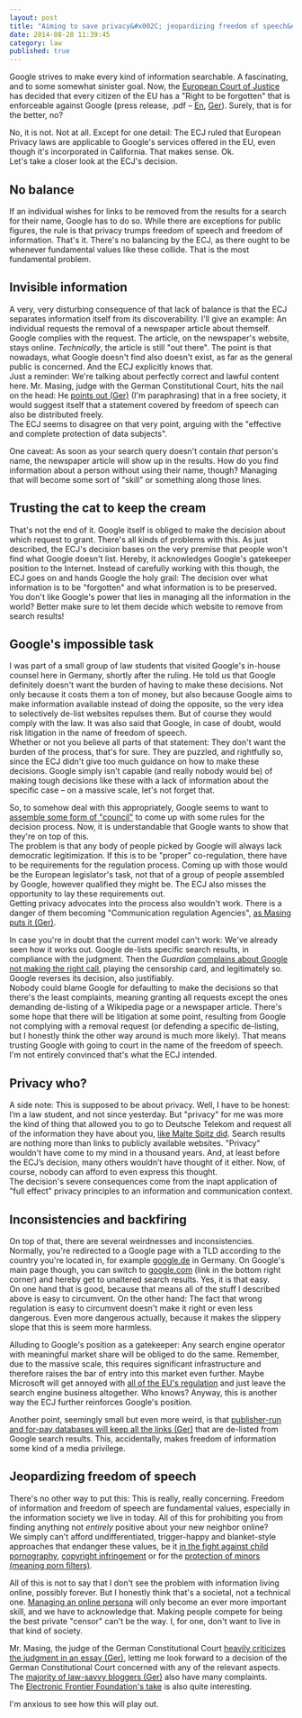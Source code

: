 ```yaml
---
layout: post
title: "Aiming to save privacy&#x002C; jeopardizing freedom of speech&#x003A; The &#x0022;Right to be forgotten&#x0022;"
date: 2014-08-28 11:39:45
category: law
published: true
---
```



Google strives to make every kind of information searchable. A fascinating, and to some somewhat sinister goal. Now, the [European Court of Justice](http://en.wikipedia.org/wiki/European_Court_of_Justice) has decided that every citizen of the EU has a "Right to be forgotten" that is enforceable against Google (press release, .pdf – [En](http://curia.europa.eu/jcms/upload/docs/application/pdf/2014-05/cp140070en.pdf), [Ger](http://curia.europa.eu/jcms/upload/docs/application/pdf/2014-05/cp140070de.pdf)). Surely, that is for the better, no?

No, it is not. Not at all. Except for one detail: The ECJ ruled that European Privacy laws are applicable to Google's services offered in the EU, even though it's incorporated in California. That makes sense. Ok.  
Let's take a closer look at the ECJ's decision.

## No balance
If an individual wishes for links to be removed from the results for a search for their name, Google has to do so. While there are exceptions for public figures, the rule is that privacy trumps freedom of speech and freedom of information. That's it. There's no balancing by the ECJ, as there ought to be whenever fundamental values like these collide. That is the most fundamental problem.

## Invisible information
A very, very disturbing consequence of that lack of balance is that the ECJ separates information itself from its discoverability. I'll give an example: An individual requests the removal of a newspaper article about themself. Google complies with the request. The article, on the newspaper's website, stays online. *Technically*, the article is still "out there". The point is that nowadays, what Google doesn't find also doesn't exist, as far as the general public is concerned. And the ECJ explicitly knows that.  
Just a reminder: We're talking about perfectly correct and lawful content here. Mr. Masing, judge with the German Constitutional Court, hits the nail on the head: He [points out (Ger)](http://irights.info/artikel/ribverfg-masing-vorlaeufige-einschaetzung-der-google-entscheidung-des-eugh/23838) (I'm paraphrasing) that in a free society, it would suggest itself that a statement covered by freedom of speech can also be distributed freely.  
The ECJ seems to disagree on that very point, arguing with the "effective and complete protection of data subjects".

One caveat: As soon as your search query doesn't contain *that* person's name, the newspaper article will show up in the results. How do you find information about a person without using their name, though? Managing that will become some sort of "skill" or something along those lines.

## Trusting the cat to keep the cream
That's not the end of it. Google itself is obliged to make the decision about which request to grant. There's all kinds of problems with this. As just described, the ECJ's decision bases on the very premise that people won't find what Google doesn't list. Hereby, it acknowledges Google's gatekeeper position to the Internet. Instead of carefully working with this though, the ECJ goes on and hands Google the holy grail: The decision over what information is to be "forgotten" and what information is to be preserved.  
You don't like Google's power that lies in managing all the information in the world? Better make sure to let them decide which website to remove from search results!

## Google's impossible task
I was part of a small group of law students that visited Google's in-house counsel here in Germany, shortly after the ruling. He told us that Google definitely doesn't want the burden of having to make these decisions. Not only because it costs them a ton of money, but also because Google aims to make information available instead of doing the opposite, so the very idea to selectively de-list websites repulses them. But of course they would comply with the law. It was also said that Google, in case of doubt, would risk litigation in the name of freedom of speech.  
Whether or not you believe all parts of that statement: They don't want the burden of the process, that's for sure. They are puzzled, and rightfully so, since the ECJ didn't give too much guidance on how to make these decisions. 
Google simply isn't capable (and really nobody would be) of making tough decisions like these with a lack of information about the specific case – on a massive scale, let's not forget that.

So, to somehow deal with this appropriately, Google seems to want to [assemble some form of "council"](http://www.pcworld.com/article/2453260/google-to-tour-europe-to-discuss-righttobeforgotten-ruling.html) to come up with some rules for the decision process. Now, it is understandable that Google wants to show that they're on top of this.  
The problem is that any body of people picked by Google will always lack democratic legitimization. If this is to be "proper" co-regulation, there have to be requirements for the regulation process. Coming up with those would be the European legislator's task, not that of a group of people assembled by Google, however qualified they might be. The ECJ also misses the opportunity to lay these requirements out.  
Getting privacy advocates into the process also wouldn't work. There is a danger of them becoming "Communication regulation Agencies", [as Masing puts it (Ger)](http://irights.info/artikel/ribverfg-masing-vorlaeufige-einschaetzung-der-google-entscheidung-des-eugh/23838).

In case you're in doubt that the current model can't work: We've already seen how it works out. Google de-lists specific search results, in compliance with the judgment. Then the *Guardian* [complains about Google not making the right call](http://www.theguardian.com/technology/2014/jul/10/google-admits-errors-guardian-right-to-be-forgotten-deletions), playing the censorship card, and legitimately so. Google reverses its decision, also justifiably.  
Nobody could blame Google for defaulting to make the decisions so that there's the least complaints, meaning granting all requests except the ones demanding de-listing of a Wikipedia page or a newspaper article. There's some hope that there will be litigation at some point, resulting from Google not complying with a removal request (or defending a specific de-listing, but I honestly think the other way around is much more likely).
That means trusting Google with going to court in the name of the freedom of speech. I'm not entirely convinced that's what the ECJ intended.

## Privacy who?
A side note: This is supposed to be about privacy. Well, I have to be honest: I’m a law student, and not since yesterday. But "privacy" for me was more the kind of thing that allowed you to go to Deutsche Telekom and request all of the information they have about you, [like Malte Spitz did](http://www.zeit.de/digital/datenschutz/2011-03/data-protection-malte-spitz/komplettansicht). Search results are nothing more than links to publicly available websites. "Privacy" wouldn't have come to my mind in a thousand years. And, at least before the ECJ’s decision, many others wouldn’t have thought of it either. Now, of course, nobody can afford to even express this thought.  
The decision's severe consequences come from the inapt application of "full effect" privacy principles to an information and communication context. 

## Inconsistencies and backfiring
On top of that, there are several weirdnesses and inconsistencies.  
Normally, you're redirected to a Google page with a TLD according to the country you're located in, for example [google.de](http://www.google.de/) in Germany. On Google's main page though, you can switch to [google.com](https://www.google.com/?gws_rd=ssl) (link in the bottom right corner) and hereby get to unaltered search results. Yes, it is that easy.  
On one hand that is good, because that means all of the stuff I described above is easy to circumvent. On the other hand: The fact that wrong regulation is easy to circumvent doesn't make it right or even less dangerous. Even more dangerous actually, because it makes the slippery slope that this is seem more harmless.

Alluding to Google's position as a gatekeeper: Any search engine operator with meaningful market share will be obliged to do the same. Remember, due to the massive scale, this requires significant infrastructure and therefore raises the bar of entry into this market even further. Maybe Microsoft will get annoyed with [all of the EU's regulation](http://en.wikipedia.org/wiki/European_Union_Microsoft_competition_case) and just leave the search engine business altogether. Who knows? Anyway, this is another way the ECJ further reinforces Google's position. 

Another point, seemingly small but even more weird, is that [publisher-run and for-pay databases will keep all the links (Ger)](http://www.perlentaucher.de/blog/452_wer_zahlt%2C_der_findet.html) that are de-listed from Google search results. This, accidentally, makes freedom of information some kind of a media privilege.

## Jeopardizing freedom of speech
There's no other way to put this: This is really, really concerning. Freedom of information and freedom of speech are fundamental values, especially in the information society we live in today. All of this for prohibiting you from finding anything not *entirely* positive about your new neighbor online?  
We simply can't afford undifferentiated, trigger-happy  and blanket-style approaches that endanger these values, be it [in the fight against child pornography](http://www.dw.de/eu-verdict-rekindles-internet-censorship-debate/a-17526954), [copyright infringement](http://www.forbes.com/sites/emmawoollacott/2014/03/27/isps-can-be-forced-to-block-piracy-sites-eu-court-rules/) or for the [protection of minors (meaning porn filters)](http://www.forbes.com/sites/emmawoollacott/2014/07/02/uk-porn-filters-block-one-fifth-of-all-websites/).

All of this is not to say that I don't see the problem with information living online, possibly forever. But I honestly think that's a societal, not a technical one. [Managing an online persona](http://blog.timmschoof.com/2011/08/09/control-your-identity/) will only become an ever more important skill, and we have to acknowledge that. Making people compete for being the best private "censor" can't be the way. I, for one, don't want to live in that kind of society.

Mr. Masing, the judge of the German Constitutional Court [heavily criticizes the judgment in an essay (Ger)](http://irights.info/artikel/ribverfg-masing-vorlaeufige-einschaetzung-der-google-entscheidung-des-eugh/23838), letting me look forward to a decision of the German Constitutional Court concerned with any of the relevant aspects. The [majority of law-savvy bloggers (Ger)](http://www.internet-law.de/2014/05/kommentare-und-anmerkungen-zum-google-urteil-des-eugh.html) also have many complaints.  
The [Electronic Frontier Foundation's take](https://www.eff.org/deeplinks/2014/07/rights-are-being-forgotten-google-ecj-and-free-expression) is also quite interesting.

I'm anxious to see how this will play out.